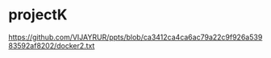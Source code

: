 # projectK
https://github.com/VIJAYRUR/ppts/blob/ca3412ca4ca6ac79a22c9f926a53983592af8202/docker2.txt
